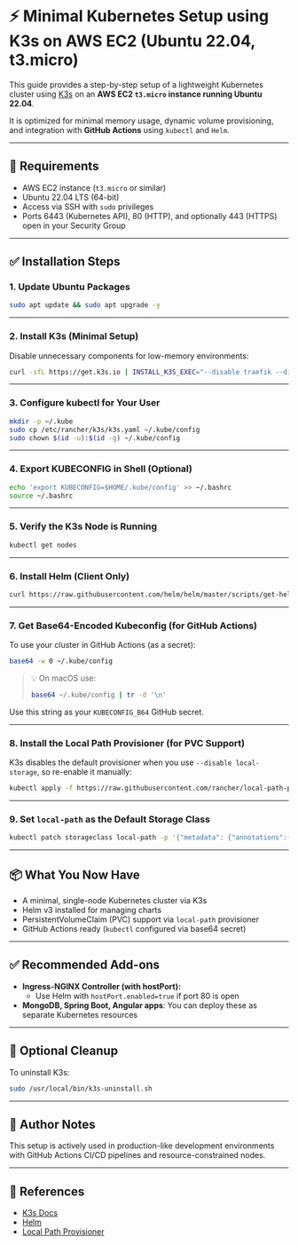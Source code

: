 # ⚡ Minimal Kubernetes Setup using K3s on AWS EC2 (Ubuntu 22.04, t3.micro)

This guide provides a step-by-step setup of a lightweight Kubernetes cluster using [K3s](https://k3s.io/) on an **AWS EC2 `t3.micro` instance running Ubuntu 22.04**.

It is optimized for minimal memory usage, dynamic volume provisioning, and integration with **GitHub Actions** using `kubectl` and `Helm`.

---

## 🚀 Requirements

- AWS EC2 instance (`t3.micro` or similar)
- Ubuntu 22.04 LTS (64-bit)
- Access via SSH with `sudo` privileges
- Ports 6443 (Kubernetes API), 80 (HTTP), and optionally 443 (HTTPS) open in your Security Group

---

## ✅ Installation Steps

### 1. Update Ubuntu Packages

```bash
sudo apt update && sudo apt upgrade -y
```

---

### 2. Install K3s (Minimal Setup)

Disable unnecessary components for low-memory environments:

```bash
curl -sfL https://get.k3s.io | INSTALL_K3S_EXEC="--disable traefik --disable metrics-server --disable local-storage --disable servicelb" sh -
```

---

### 3. Configure kubectl for Your User

```bash
mkdir -p ~/.kube
sudo cp /etc/rancher/k3s/k3s.yaml ~/.kube/config
sudo chown $(id -u):$(id -g) ~/.kube/config
```

---

### 4. Export KUBECONFIG in Shell (Optional)

```bash
echo 'export KUBECONFIG=$HOME/.kube/config' >> ~/.bashrc
source ~/.bashrc
```

---

### 5. Verify the K3s Node is Running

```bash
kubectl get nodes
```

---

### 6. Install Helm (Client Only)

```bash
curl https://raw.githubusercontent.com/helm/helm/master/scripts/get-helm-3 | bash
```

---

### 7. Get Base64-Encoded Kubeconfig (for GitHub Actions)

To use your cluster in GitHub Actions (as a secret):

```bash
base64 -w 0 ~/.kube/config
```

> 💡 On macOS use:
> ```bash
> base64 ~/.kube/config | tr -d '\n'
> ```

Use this string as your `KUBECONFIG_B64` GitHub secret.

---

### 8. Install the Local Path Provisioner (for PVC Support)

K3s disables the default provisioner when you use `--disable local-storage`, so re-enable it manually:

```bash
kubectl apply -f https://raw.githubusercontent.com/rancher/local-path-provisioner/master/deploy/local-path-storage.yaml
```

---

### 9. Set `local-path` as the Default Storage Class

```bash
kubectl patch storageclass local-path -p '{"metadata": {"annotations":{"storageclass.kubernetes.io/is-default-class":"true"}}}'
```

---

## 📦 What You Now Have

- A minimal, single-node Kubernetes cluster via K3s
- Helm v3 installed for managing charts
- PersistentVolumeClaim (PVC) support via `local-path` provisioner
- GitHub Actions ready (`kubectl` configured via base64 secret)

---

## ✅ Recommended Add-ons

- **Ingress-NGINX Controller (with hostPort):**
  - Use Helm with `hostPort.enabled=true` if port 80 is open
- **MongoDB, Spring Boot, Angular apps**: You can deploy these as separate Kubernetes resources

---

## 🧹 Optional Cleanup

To uninstall K3s:

```bash
sudo /usr/local/bin/k3s-uninstall.sh
```

---

## 📝 Author Notes

This setup is actively used in production-like development environments with GitHub Actions CI/CD pipelines and resource-constrained nodes.

---

## 📎 References

- [K3s Docs](https://docs.k3s.io/)
- [Helm](https://helm.sh/)
- [Local Path Provisioner](https://github.com/rancher/local-path-provisioner)